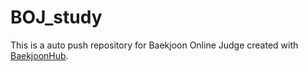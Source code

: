 # BOJ_study
This is a auto push repository for Baekjoon Online Judge created with [BaekjoonHub](https://github.com/BaekjoonHub/BaekjoonHub).
